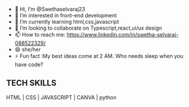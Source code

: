- 👋 Hi, I’m @Swethaselvaraj23
- 👀 I’m interested in front-end development
- 🌱 I’m currently learning html,css,javascript
- 💞️ I’m looking to collaborate on Typescript,react,ui/ux design  
- 📫 How to reach me: https://www.linkedin.com/in/swetha-selvaraj-088522329/
- 😄 she/her
- ⚡ Fun fact :My best ideas come at 2 AM. Who needs sleep when you have code?

TECH SKILLS
---------------------------------------------------------------------------------------------------------------------------------------------------
HTML | CSS | JAVASCRIPT | CANVA | python 


